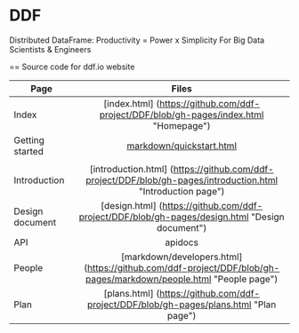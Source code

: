 DDF
===

Distributed DataFrame: Productivity = Power x Simplicity For Big Data Scientists &amp; Engineers

==
Source code for ddf.io website

| Page        | Files             |
| ------------- |:-------------:| 
| Index      | [index.html] (https://github.com/ddf-project/DDF/blob/gh-pages/index.html "Homepage") |
| Getting started      | [markdown/quickstart.html](https://github.com/ddf-project/DDF/blob/gh-pages/markdown/tutorial.html "Getting started page")
      |
| Introduction | [introduction.html] (https://github.com/ddf-project/DDF/blob/gh-pages/introduction.html "Introduction page")      |
| Design document | [design.html] (https://github.com/ddf-project/DDF/blob/gh-pages/design.html "Design document")     |
| API | apidocs      |
| People | [markdown/developers.html] (https://github.com/ddf-project/DDF/blob/gh-pages/markdown/people.html "People page")      | 
| Plan | [plans.html] (https://github.com/ddf-project/DDF/blob/gh-pages/plans.html "Plan page")      | 
